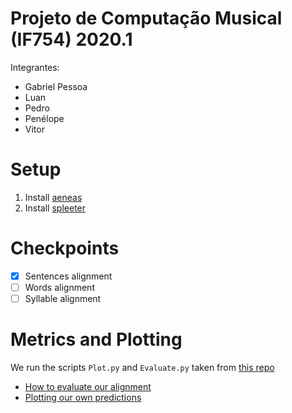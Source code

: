 # Projeto de Computação Musical (IF754) 2020.1

Integrantes:

- Gabriel Pessoa
- Luan
- Pedro
- Penélope
- Vitor

# Setup

1. Install [aeneas](https://github.com/readbeyond/aeneas/blob/master/wiki/INSTALL.md#all-in-one-installer-1)
2. Install [spleeter](https://github.com/deezer/spleeter)

# Checkpoints

- [x] Sentences alignment
- [ ] Words alignment
- [ ] Syllable alignment

# Metrics and Plotting
We run the scripts `Plot.py` and `Evaluate.py` taken from [this repo](https://github.com/f90/jamendolyrics)
- [How to evaluate our alignment](https://github.com/f90/jamendolyrics#evaluating-your-own-models)
- [Plotting our own predictions](https://github.com/f90/jamendolyrics#visualising-model-predictions)
